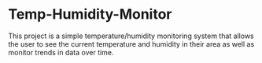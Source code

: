 # Temp-Humidity-Monitor
This project is a simple temperature/humidity monitoring system that allows the user to see the current temperature and humidity in their area as well as monitor trends in data over time.
